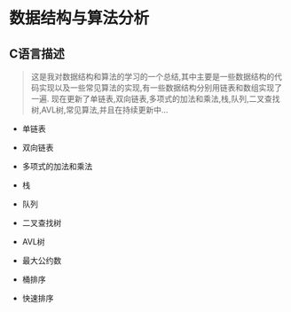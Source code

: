# 数据结构与算法分析

##  C语言描述

> 这是我对数据结构和算法的学习的一个总结,其中主要是一些数据结构的代码实现以及一些常见算法的实现,有一些数据结构分别用链表和数组实现了一遍.
> 现在更新了单链表,双向链表,多项式的加法和乘法,栈,队列,二叉查找树,AVL树,常见算法,并且在持续更新中...

>

* 单链表

* 双向链表

* 多项式的加法和乘法

* 栈

* 队列

* 二叉查找树

* AVL树

* 最大公约数

* 桶排序

* 快速排序